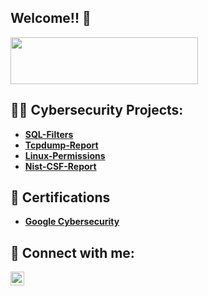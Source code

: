 ## Welcome!! 👋

<img src="https://github.com/user-attachments/assets/a82ae4ad-a076-454f-9c0c-3385db36e1a4" width="300" height="75">

<h2>👨‍💻 Cybersecurity Projects:</h2>

 - <b>[SQL-Filters](https://github.com/lucascosta224fe/SQL-Filters)<b>
 - <b>[Tcpdump-Report](https://github.com/lucascosta224fe/Tcpdump-Report)<b>
 - <b>[Linux-Permissions](https://github.com/lucascosta224fe/Linux-Permissions)<b>
 - <b>[Nist-CSF-Report](https://github.com/lucascosta224fe/NIST-CSF)<b>

<h2>📑 Certifications </h2>

 - [Google Cybersecurity](https://www.credly.com/badges/50baf6f7-3a53-455e-a362-136812805195/public_url)

<h2> 🤳 Connect with me:</h2>

[<img align="left" alt="JoshMadakor | LinkedIn" width="22px" src="https://img.icons8.com/ios7/600/FFFFFF/linkedin.png" />][linkedin]

[linkedin]: https://linkedin.com/in/lucas-costa-45a700346/

<!--
joshmadakor1/joshmadakor1 is a ✨ special ✨ repository because its README.md (this file) appears on your GitHub profile.

Here are some ideas to get you started:

🔭 I’m currently working on ...
🌱 I’m currently learning ...
👯 I’m looking to collaborate on ...
🤔 I’m looking for help with ...
💬 Ask me about ...
📫 How to reach me: ...
😄 Pronouns: ...
⚡ Fun fact: ...
-->
